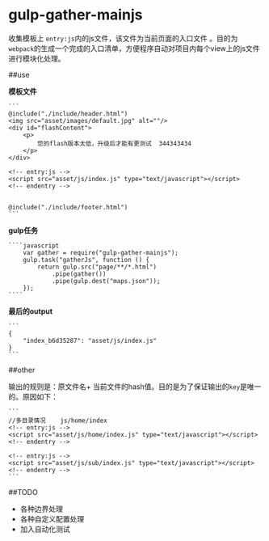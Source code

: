 # gulp-gather-mainjs
收集模板上 `entry:js`内的js文件，该文件为当前页面的入口文件 。目的为  `webpack`的生成一个完成的入口清单，方便程序自动对项目内每个view上的js文件进行模块化处理。

##use
    
**模板文件**

    ```
    @include("./include/header.html")
    <img src="asset/images/default.jpg" alt=""/>
    <div id="flashContent">
        <p>
            您的flash版本太低，升级后才能有更测试  344343434
        </p>
    </div>
    
    <!-- entry:js -->
    <script src="asset/js/index.js" type="text/javascript"></script>
    <!-- endentry -->
    
    
    @include("./include/footer.html")
    ```

**gulp任务**

    ````javascript
        var gather = require("gulp-gather-mainjs");
        gulp.task("gatherJs", function () {
            return gulp.src("page/**/*.html")
                .pipe(gather())
                .pipe(gulp.dest("maps.json"));
        });
    ````
    
**最后的output**

    ```
    {
        "index_b6d35287": "asset/js/index.js"
    }
    ```
  
##other

输出的规则是：原文件名+ 当前文件的hash值。目的是为了保证输出的`key`是唯一的。原因如下：

    ```
    //多目录情况    js/home/index
    <!-- entry:js -->
    <script src="asset/js/home/index.js" type="text/javascript"></script>
    <!-- endentry -->
    
    <!-- entry:js -->
    <script src="asset/js/sub/index.js" type="text/javascript"></script>
    <!-- endentry -->
    ```
    
##TODO
- 各种边界处理
- 各种自定义配置处理
- 加入自动化测试
    
    
    
    
    
    

    
    